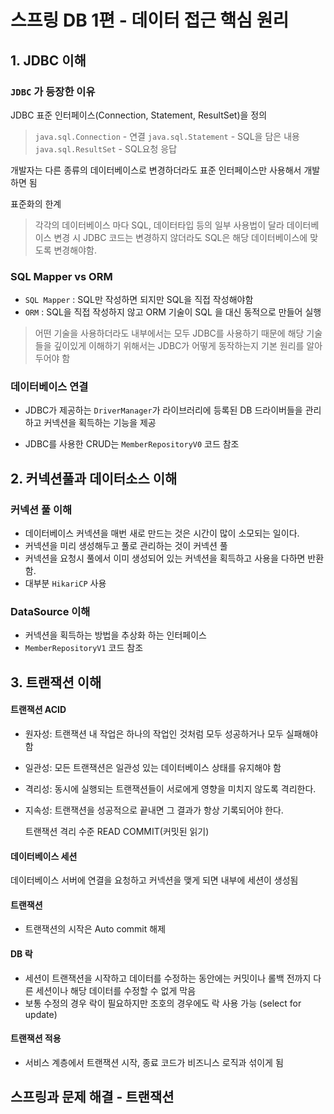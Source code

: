 # 스프링 DB 1편 - 데이터 접근 핵심 원리

## 1. JDBC 이해
### `JDBC` 가 등장한 이유   
JDBC 표준 인터페이스(Connection, Statement, ResultSet)을 정의

>`java.sql.Connection` - 연결
>`java.sql.Statement` - SQL을 담은 내용
>`java.sql.ResultSet` - SQL요청 응답

개발자는 다른 종류의 데이터베이스로 변경하더라도 표준 인터페이스만 사용해서 개발하면 됨

표준화의 한계   
> 각각의 데이터베이스 마다 SQL, 데이터타입 등의 일부 사용법이 달라 데이터베이스 변경 시 JDBC 코드는 변경하지 않더라도
> SQL은 해당 데이터베이스에 맞도록 변경해야함.

### SQL Mapper vs ORM
- `SQL Mapper` : SQL만 작성하면 되지만 SQL을 직접 작성해야함
- `ORM` : SQL을 직접 작성하지 않고 ORM 기술이 SQL 을 대신 동적으로 만들어 실행

> 어떤 기술을 사용하더라도 내부에서는 모두 JDBC를 사용하기 때문에 해당 기술들을 깊이있게 이해하기 위해서는
> JDBC가 어떻게 동작하는지 기본 원리를 알아두어야 함

### 데이터베이스 연결
- JDBC가 제공하는 `DriverManager`가 라이브러리에 등록된 DB 드라이버들을 관리하고 커넥션을 획득하는 기능을 제공

- JDBC를 사용한 CRUD는 `MemberRepositoryV0` 코드 참조

## 2. 커넥션풀과 데이터소스 이해

### 커넥션 풀 이해
- 데이터베이스 커넥션을 매번 새로 만드는 것은 시간이 많이 소모되는 일이다.
- 커넥션을 미리 생성해두고 풀로 관리하는 것이 커넥션 풀
- 커넥션을 요청시 풀에서 이미 생성되어 있는 커넥션을 획득하고 사용을 다하면 반환함.
- 대부분 `HikariCP` 사용

### DataSource 이해
- 커넥션을 획득하는 방법을 추상화 하는 인터페이스
- `MemberRepositoryV1` 코드 참조

## 3. 트랜잭션 이해

#### 트랜잭션 ACID
- 원자성: 트랜잭션 내 작업은 하나의 작업인 것처럼 모두 성공하거나 모두 실패해야함
- 일관성: 모든 트랜잭션은 일관성 있는 데이터베이스 상태를 유지해야 함
- 격리성: 동시에 실행되는 트랜잭션들이 서로에게 영향을 미치지 않도록 격리한다.
- 지속성: 트랜잭션을 성공적으로 끝내면 그 결과가 항상 기록되어야 한다.

    트랜잭션 격리 수준
    READ COMMIT(커밋된 읽기)

#### 데이터베이스 세션
데이터베이스 서버에 연결을 요청하고 커넥션을 맺게 되면 내부에 세션이 생성됨

#### 트랜잭션
- 트랜잭션의 시작은 Auto commit 해제

#### DB 락
- 세션이 트랜잭션을 시작하고 데이터를 수정하는 동안에는 커밋이나 롤백 전까지 다른 세션이나 해당 데이터를 수정할 수 없게 막음
- 보통 수정의 경우 락이 필요하지만 조호의 경우에도 락 사용 가능 (select for update)

#### 트랜잭션 적용
- 서비스 계층에서 트랜잭션 시작, 종료 코드가 비즈니스 로직과 섞이게 됨


## 스프링과 문제 해결 - 트랜잭션
